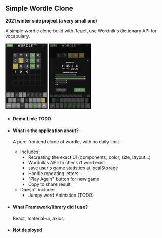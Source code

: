 ## Simple Wordle Clone

**2021 winter side project (a very small one)** 

A simple wordle clone build with React,  use Wordnik's dictionary API for vocabulary.

<img src="./wordle_game.png" alt="game" style="zoom:20%;" />

<img src="./wordle_statistics.png" alt="game" style="zoom:20%;" />

- #### Demo Link: TODO

- #### What is the application about?

  A pure frontend clone of wordle, with no daily limit.

  - Includes:
    - Recreating the exact UI (components, color, size, layout...)
    - Wordnik's API: to check if word exist
    - save user's game statistics at localStorage
    - Handle repeating letters.
    - "Play Again" button for new game
    - Copy to share result
  - Doesn't include:
    - Jumpy word  Animation (TODO)

- #### What Framework/library did I use?

  React, material-ui, axios

- #### Not deployed

  

  

